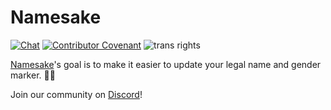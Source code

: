 # Namesake

[![Chat](https://img.shields.io/discord/1250552190402035835?color=5865F2&logo=discord&logoColor=white)](https://namesake.fyi/chat) [![Contributor Covenant](https://img.shields.io/badge/Contributor%20Covenant-2.0-4baaaa.svg)](CODE_OF_CONDUCT.md) ![trans rights](https://pride-badges.pony.workers.dev/static/v1?label=Trans%20Rights&stripeWidth=6&stripeColors=5BCEFA,F5A9B8,FFFFFF,F5A9B8,5BCEFA)

[Namesake](https://namesake.fyi)'s goal is to make it easier to update your legal name and gender marker. 🏳️‍⚧️

Join our community on [Discord](https://namesake.fyi/chat)!
